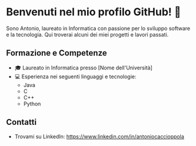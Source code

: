 # Benvenuti nel mio profilo GitHub! 👋

Sono Antonio, laureato in Informatica con passione per lo sviluppo software e la tecnologia. Qui troverai alcuni dei miei progetti e lavori passati.

## Formazione e Competenze

- 🎓 Laureato in Informatica presso [Nome dell'Università]
- 💻 Esperienza nei seguenti linguaggi e tecnologie:
  - Java
  - C
  - C++
  - Python


## Contatti

- Trovami su LinkedIn: https://www.linkedin.com/in/antoniocaccioppola


